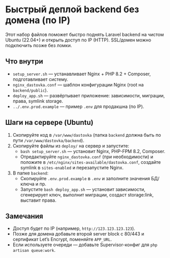 # Быстрый деплой backend без домена (по IP)

Этот набор файлов поможет быстро поднять Laravel backend на чистом Ubuntu (22.04+) и открыть доступ по IP (HTTP). SSL/домен можно подключить позже без ломки.

## Что внутри
- `setup_server.sh` — устанавливает Nginx + PHP 8.2 + Composer, подготавливает систему.
- `nginx_dastovka.conf` — шаблон конфигурации Nginx (root на `backend/public`).
- `deploy_app.sh` — развёртывает приложение: зависимости, миграции, права, symlink storage.
- `../.env.prod.example` — пример `.env` для продакшна (по IP).

## Шаги на сервере (Ubuntu)
1. Скопируйте код в `/var/www/dastovka` (папка `backend` должна быть по пути `/var/www/dastovka/backend`).
2. Скопируйте файлы из `deploy/` на сервер и запустите:
   - `bash setup_server.sh` — установит Nginx, PHP-FPM 8.2, Composer.
   - Отредактируйте `nginx_dastovka.conf` (при необходимости) и положите в `/etc/nginx/sites-available/dastovka.conf`, создайте symlink в `sites-enabled` и перезапустите Nginx.
3. В папке `backend`:
   - Скопируйте `.env.prod.example` в `.env` и заполните значения БД/ключа и пр.
   - Запустите `bash deploy_app.sh` — установит зависимости, сгенерирует ключ, выполнит миграции, создаст storage:link, выставит права.

## Замечания
- Доступ будет по IP (например, `http://123.123.123.123`).
- Позже для домена добавьте второй server block с 80/443 и сертификат Let’s Encrypt, поменяйте `APP_URL`.
- Если используете очереди — добавьте Supervisor-конфиг для `php artisan queue:work`.

